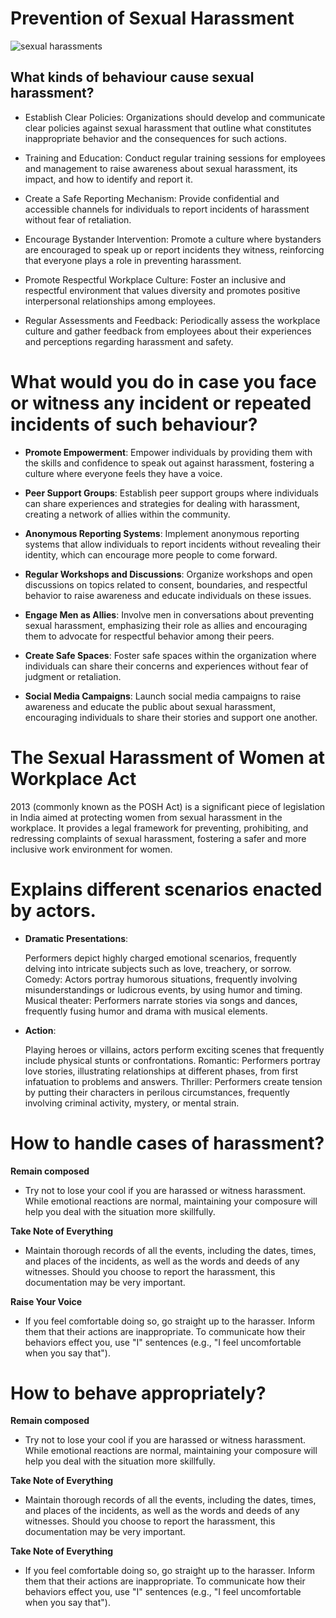 # Prevention of Sexual Harassment

![sexual harassments ](<https://iasgyan.in/ig-uploads/images/PREVENTION_OF_SEXUAL_HARASSMENT_(PoSH)_ACT_2013.png>)

## What kinds of behaviour cause sexual harassment?

- Establish Clear Policies: Organizations should develop and communicate clear policies against sexual harassment that outline what constitutes inappropriate behavior and the consequences for such actions.

- Training and Education: Conduct regular training sessions for employees and management to raise awareness about sexual harassment, its impact, and how to identify and report it.

- Create a Safe Reporting Mechanism: Provide confidential and accessible channels for individuals to report incidents of harassment without fear of retaliation.

- Encourage Bystander Intervention: Promote a culture where bystanders are encouraged to speak up or report incidents they witness, reinforcing that everyone plays a role in preventing harassment.

- Promote Respectful Workplace Culture: Foster an inclusive and respectful environment that values diversity and promotes positive interpersonal relationships among employees.

- Regular Assessments and Feedback: Periodically assess the workplace culture and gather feedback from employees about their experiences and perceptions regarding harassment and safety.

# What would you do in case you face or witness any incident or repeated incidents of such behaviour?

- **Promote Empowerment**: Empower individuals by providing them with the skills and confidence to speak out against harassment, fostering a culture where everyone feels they have a voice.

- **Peer Support Groups**: Establish peer support groups where individuals can share experiences and strategies for dealing with harassment, creating a network of allies within the community.

- **Anonymous Reporting Systems**: Implement anonymous reporting systems that allow individuals to report incidents without revealing their identity, which can encourage more people to come forward.

- **Regular Workshops and Discussions**: Organize workshops and open discussions on topics related to consent, boundaries, and respectful behavior to raise awareness and educate individuals on these issues.

- **Engage Men as Allies**: Involve men in conversations about preventing sexual harassment, emphasizing their role as allies and encouraging them to advocate for respectful behavior among their peers.

- **Create Safe Spaces**: Foster safe spaces within the organization where individuals can share their concerns and experiences without fear of judgment or retaliation.

- **Social Media Campaigns**: Launch social media campaigns to raise awareness and educate the public about sexual harassment, encouraging individuals to share their stories and support one another.

# The Sexual Harassment of Women at Workplace Act

2013 (commonly known as the POSH Act) is a significant piece of legislation in India aimed at protecting women from sexual harassment in the workplace. It provides a legal framework for preventing, prohibiting, and redressing complaints of sexual harassment, fostering a safer and more inclusive work environment for women.

# Explains different scenarios enacted by actors.

- **Dramatic Presentations**:

  Performers depict highly charged emotional scenarios, frequently delving into intricate subjects such as love, treachery, or sorrow.
  Comedy: Actors portray humorous situations, frequently involving misunderstandings or ludicrous events, by using humor and timing.
  Musical theater: Performers narrate stories via songs and dances, frequently fusing humor and drama with musical elements.

- **Action**:

  Playing heroes or villains, actors perform exciting scenes that frequently include physical stunts or confrontations.
  Romantic: Performers portray love stories, illustrating relationships at different phases, from first infatuation to problems and answers.
  Thriller: Performers create tension by putting their characters in perilous circumstances, frequently involving criminal activity, mystery, or mental strain.

# How to handle cases of harassment?

**Remain composed**

- Try not to lose your cool if you are harassed or witness harassment. While emotional reactions are normal, maintaining your composure will help you deal with the situation more skillfully.

**Take Note of Everything**

- Maintain thorough records of all the events, including the dates, times, and places of the incidents, as well as the words and deeds of any witnesses. Should you choose to report the harassment, this documentation may be very important.

**Raise Your Voice**

- If you feel comfortable doing so, go straight up to the harasser. Inform them that their actions are inappropriate. To communicate how their behaviors effect you, use "I" sentences (e.g., "I feel uncomfortable when you say that").

# How to behave appropriately?

**Remain composed**

- Try not to lose your cool if you are harassed or witness harassment. While emotional reactions are normal, maintaining your composure will help you deal with the situation more skillfully.

**Take Note of Everything**

- Maintain thorough records of all the events, including the dates, times, and places of the incidents, as well as the words and deeds of any witnesses. Should you choose to report the harassment, this documentation may be very important.

**Take Note of Everything**

- If you feel comfortable doing so, go straight up to the harasser. Inform them that their actions are inappropriate. To communicate how their behaviors effect you, use "I" sentences (e.g., "I feel uncomfortable when you say that").
